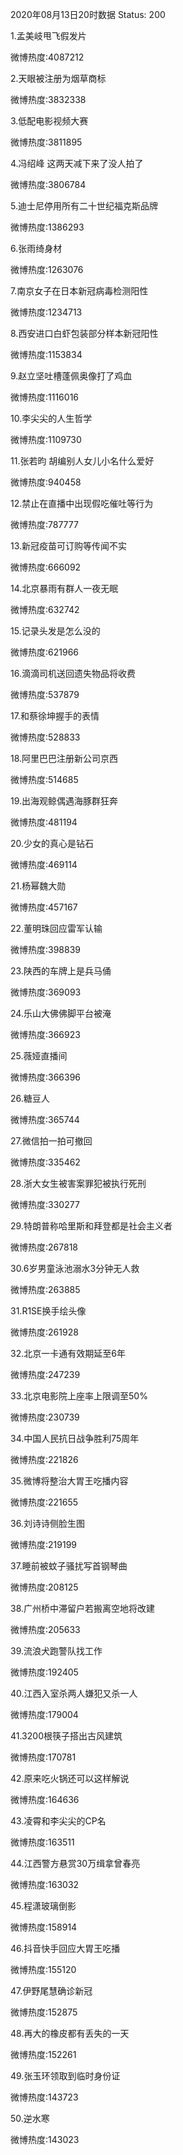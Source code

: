 2020年08月13日20时数据
Status: 200

1.孟美岐甩飞假发片

微博热度:4087212

2.天眼被注册为烟草商标

微博热度:3832338

3.低配电影视频大赛

微博热度:3811895

4.冯绍峰 这两天减下来了没人拍了

微博热度:3806784

5.迪士尼停用所有二十世纪福克斯品牌

微博热度:1386293

6.张雨绮身材

微博热度:1263076

7.南京女子在日本新冠病毒检测阳性

微博热度:1234713

8.西安进口白虾包装部分样本新冠阳性

微博热度:1153834

9.赵立坚吐槽蓬佩奥像打了鸡血

微博热度:1116016

10.李尖尖的人生哲学

微博热度:1109730

11.张若昀 胡编别人女儿小名什么爱好

微博热度:940458

12.禁止在直播中出现假吃催吐等行为

微博热度:787777

13.新冠疫苗可订购等传闻不实

微博热度:666092

14.北京暴雨有群人一夜无眠

微博热度:632742

15.记录头发是怎么没的

微博热度:621966

16.滴滴司机送回遗失物品将收费

微博热度:537879

17.和蔡徐坤握手的表情

微博热度:528833

18.阿里巴巴注册新公司京西

微博热度:514685

19.出海观鲸偶遇海豚群狂奔

微博热度:481194

20.少女的真心是钻石

微博热度:469114

21.杨幂魏大勋

微博热度:457167

22.董明珠回应雷军认输

微博热度:398839

23.陕西的车牌上是兵马俑

微博热度:369093

24.乐山大佛佛脚平台被淹

微博热度:366923

25.薇娅直播间

微博热度:366396

26.糖豆人

微博热度:365744

27.微信拍一拍可撤回

微博热度:335462

28.浙大女生被害案罪犯被执行死刑

微博热度:330277

29.特朗普称哈里斯和拜登都是社会主义者

微博热度:267818

30.6岁男童泳池溺水3分钟无人救

微博热度:263885

31.R1SE换手绘头像

微博热度:261928

32.北京一卡通有效期延至6年

微博热度:247239

33.北京电影院上座率上限调至50%

微博热度:230739

34.中国人民抗日战争胜利75周年

微博热度:221826

35.微博将整治大胃王吃播内容

微博热度:221655

36.刘诗诗侧脸生图

微博热度:219199

37.睡前被蚊子骚扰写首钢琴曲

微博热度:208125

38.广州桥中滞留户若搬离空地将改建

微博热度:205633

39.流浪犬跑警队找工作

微博热度:192405

40.江西入室杀两人嫌犯又杀一人

微博热度:179004

41.3200根筷子搭出古风建筑

微博热度:170781

42.原来吃火锅还可以这样解说

微博热度:164636

43.凌霄和李尖尖的CP名

微博热度:163511

44.江西警方悬赏30万缉拿曾春亮

微博热度:163032

45.程潇玻璃倒影

微博热度:158914

46.抖音快手回应大胃王吃播

微博热度:155120

47.伊野尾慧确诊新冠

微博热度:152875

48.再大的橡皮都有丢失的一天

微博热度:152261

49.张玉环领取到临时身份证

微博热度:143723

50.逆水寒

微博热度:143023

